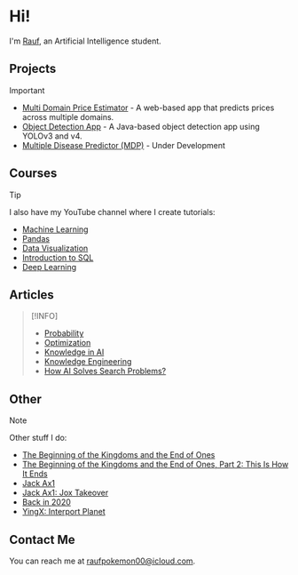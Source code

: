 # Hi!

I'm [Rauf](https://rauf-psi.vercel.app/), an Artificial Intelligence student.

## Projects

> [!IMPORTANT]  
> * [Multi Domain Price Estimator](https://github.com/Raufjatoi/Multi-domain-price-estimator) - A web-based app that predicts prices across multiple domains.    
> * [Object Detection App](https://github.com/Raufjatoi/Object-Detection-App-in-Java) - A Java-based object detection app using YOLOv3 and v4.    
> * [Multiple Disease Predictor (MDP)](https://github.com/Raufjatoi/MDP) - Under Development       

## Courses

> [!TIP]  
> I also have my YouTube channel where I create tutorials:
> * [Machine Learning](https://youtube.com/playlist?list=PLTZ70XpJ2zMuKgSRRwmg1Khj65lzSnh35&si=CGtGVL0sBJSGhPdj)
> * [Pandas](https://youtube.com/playlist?list=PLTZ70XpJ2zMuU_dscN1C_LUdF-YCw3OyN&si=F9co066WGq002Hoh)
> * [Data Visualization](https://youtube.com/playlist?list=PLTZ70XpJ2zMuMrqx0CxvFZ8rRnxx6rRh2&si=AhI57OOHVFxEyEtq)
> * [Introduction to SQL](https://youtube.com/playlist?list=PLTZ70XpJ2zMtUAS18Qd0BfP09cGsed05Y&si=ke8n1zHmZYG9DiJl)    
> * [Deep Learning](https://youtube.com/playlist?list=PLTZ70XpJ2zMuNhXCnJ9aiJ8Ibwjh-cAl7&si=9ugUfj4kWzidnrVe)

## Articles

> [!INFO]  
> * [Probability](https://medium.com/@raufpokemon00/probability-b17e3e051cf5)
> * [Optimization](https://medium.com/@raufpokemon00/optimization-1a283083a50d)
> * [Knowledge in AI](https://medium.com/@raufpokemon00/knowledge-in-ai-f4b159040929)
> * [Knowledge Engineering](https://medium.com/@raufpokemon00/knowledge-engineering-0961b53d4ae5)
> * [How AI Solves Search Problems?](https://medium.com/@raufpokemon00/how-ai-solves-search-problems-64763a41af24)     

## Other

> [!NOTE]  
> Other stuff I do:
> * [The Beginning of the Kingdoms and the End of Ones](https://medium.com/@raufpokemon00/the-beginning-of-the-kingdoms-and-the-end-of-ones-376e57add304)       
> * [The Beginning of the Kingdoms and the End of Ones, Part 2: This Is How It Ends](https://medium.com/@raufpokemon00/the-beginning-of-the-kingdoms-and-the-end-of-ones-part-2-this-is-how-it-ends-292778e684a6)    
> * [Jack Ax1](https://medium.com/@raufpokemon00/jack-ax1-b4c6de00c47d)
> * [Jack Ax1: Jox Takeover](https://medium.com/@raufpokemon00/jack-ax1-jox-takeover-9408209ae98b)
> * [Back in 2020](https://medium.com/@raufpokemon00/back-in-2020-b331edc0041b)       
> * [YingX: Interport Planet](https://medium.com/@raufpokemon00/yingx-interport-planet-5b3d77036d0e)

## Contact Me

You can reach me at <raufpokemon00@icloud.com>.
